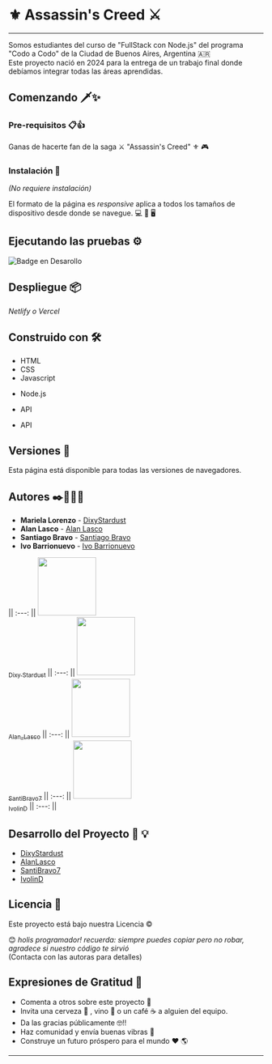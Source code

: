 # ⚜️ Assassin's Creed ⚔️
---
Somos estudiantes del curso de "FullStack con Node.js" del programa "Codo a Codo" de la Ciudad de Buenos Aires, Argentina :argentina:   
Este proyecto nació en 2024 para la entrega de un trabajo final donde debíamos integrar todas las áreas aprendidas.

## Comenzando 🗡️:sparkles:

### Pre-requisitos 📋👍

Ganas de hacerte fan de la saga ⚔ "Assassin's Creed" ⚜ :video_game:

### Instalación 🔧

_(No requiere instalación)_

El formato de la página es _responsive_ aplica a todos los tamaños de dispositivo desde donde se navegue. :computer: :iphone: :desktop_computer: 

## Ejecutando las pruebas ⚙️

![Badge en Desarollo](https://img.shields.io/badge/STATUS-EN%20DESAROLLO-green)

## Despliegue 📦

_Netlify o Vercel_

## Construido con 🛠️

+ HTML 
+ CSS
+ Javascript
* Node.js
+ API 
* API 

## Versiones 📌

Esta página está disponible para todas las versiones de navegadores.

## Autores ✒️👨🏽‍💻

* **Mariela Lorenzo** - [DixyStardust](https://github.com/DixyStardust)
* **Alan Lasco** - [Alan Lasco](https://github.com/alanlasco)
* **Santiago Bravo** - [Santiago Bravo](https://github.com/SantiBravo7)
* **Ivo Barrionuevo** - [Ivo Barrionuevo](https://github.com/IvolinD)

|| :---: || [<img src="https://avatars.githubusercontent.com/u/114081375?v=4" width=115><br><sub>Dixy Stardust</sub>]([https://github.com/](https://github.com/)) || :---: || [<img src="https://avatars.githubusercontent.com/u/61526254?v=4 " width=115><br><sub>Alan_Lasco</sub>]([https://github.com/](https://github.com/)) || :---: || [<img src="https://avatars.githubusercontent.com/u/93299765?v=4" width=115><br><sub>SantiBravo7</sub>]([https://github.com/](https://github.com/)) || :---: || [<img src="https://avatars.githubusercontent.com/u/164381922?v=4" width=115><br><sub>IvolinD</sub>]([https://github.com/](https://github.com/))
|| :---: ||

## Desarrollo del Proyecto 📁 :bulb:

* [DixyStardust](https://github.com/DixyStardust)
* [AlanLasco](https://github.com/alanlasco)
* [SantiBravo7](https://github.com/SantiBravo7)
* [IvolinD](https://github.com/IvolinD)

## Licencia 📄

Este proyecto está bajo nuestra Licencia :copyright:

😊 _holis programador! recuerda: siempre puedes copiar pero no robar, agradece si nuestro código te sirvió_  
(Contacta con las autoras para detalles)

## Expresiones de Gratitud 🎁

* Comenta a otros sobre este proyecto 📢
* Invita una cerveza 🍺 , vino :wine_glass: o un café ☕ a alguien del equipo. 
* Da las gracias públicamente 🤓!!
* Haz comunidad y envía buenas vibras :smiling_face_with_three_hearts:
* Construye un futuro próspero para el mundo ❤️	:earth_americas:

---
